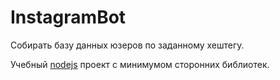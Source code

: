 # InstagramBot
Собирать базу данных юзеров по заданному хештегу.

Учебный [nodejs](https://nodejs.org/en/docs/) проект с минимумом сторонних библиотек.


